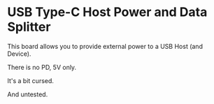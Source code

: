 # USB Type-C Host Power and Data Splitter

This board allows you to provide external power to a USB Host (and Device).

There is no PD, 5V only.

It's a bit cursed.

And untested.
